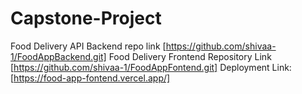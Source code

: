 # Capstone-Project

Food Delivery API Backend repo link [https://github.com/shivaa-1/FoodAppBackend.git]
Food Delivery Frontend Repository Link [https://github.com/shivaa-1/FoodAppFontend.git]
Deployment Link: [https://food-app-fontend.vercel.app/]
